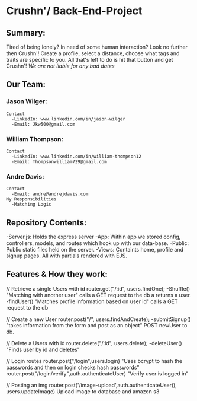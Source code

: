 # Crushn'/ Back-End-Project 
## Summary:
 Tired of being lonely? In need of some human interaction? Look no further then Crushn'! Create a profile, select a distance, choose what tags and traits are specific to you. All that's left to do is hit that button and get Crushn'! *We are not liable for any bad dates*
 
## Our Team:
  ### Jason Wilger:
    Contact
      -LinkedIn: www.linkedin.com/in/jason-wilger
      -Email: Jkw500@gmail.com
  ### William Thompson:
    Contact
      -LinkedIn: www.linkedin.com/in/william-thompson12
      -Email: Thompsonwilliam729@gmail.com
  ### Andre Davis:
    Contact
      -Email: andre@andrejdavis.com
    My Responsibilities
      -Matching Logic
## Repository Contents: 
  -Server.js: Holds the express server 
  -App: Within app we stored config, controllers, models, and routes which hook up with our data-base.
  -Public: Public static files held on the server. 
  -Views: Containts home, profile and signup pages. All with partials rendered with EJS.
  
## Features & How they work:

  // Retrieve a single Users with id
  router.get("/:id", users.findOne);
   -Shuffle() "Matching with another user" calls a GET request to the db a returns a user.
   -findUser() "Matches profile information based on user id" calls a GET request to the db
   
  // Create a new User
  router.post("/", users.findAndCreate);
   -submitSignup() "takes information from the form and post as an object" POST newUser to db.
   
  // Delete a Users with id
  router.delete("/:id", users.delete);
   -deleteUser() "Finds user by id and deletes"
   
  // Login routes
  router.post("/login",users.login) "Uses bcrypt to hash the passwords and then on login checks hash passwords"
  router.post("/login/verify",auth.authenticateUser) "Verify user is logged in"
  
  // Posting an img
  router.post('/image-upload',auth.authenticateUser(), users.updateImage) Upload image to database and amazon s3
  
 
